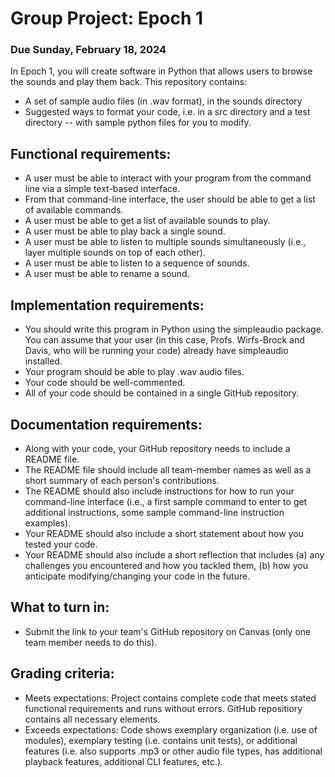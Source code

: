 # Group Project: Epoch 1
### Due Sunday, February 18, 2024

In Epoch 1, you will create software in Python that allows users to browse the sounds and play them back. This repository contains:
* A set of sample audio files (in .wav format), in the sounds directory
* Suggested ways to format your code, i.e. in a src directory and a test directory -- with sample python files for you to modify.

## Functional requirements:
* A user must be able to interact with your program from the command line via a simple text-based interface.
* From that command-line interface, the user should be able to get a list of available commands.
* A user must be able to get a list of available sounds to play.
* A user must be able to play back a single sound.
* A user must be able to listen to multiple sounds simultaneously (i.e., layer multiple sounds on top of each other).
* A user must be able to listen to a sequence of sounds.
* A user must be able to rename a sound.

## Implementation requirements:
* You should write this program in Python using the simpleaudio package. You can assume that your user (in this case, Profs. Wirfs-Brock and Davis, who will be running your code) already have simpleaudio installed.
* Your program should be able to play .wav audio files.
* Your code should be well-commented.
* All of your code should be contained in a single GitHub repository.

## Documentation requirements:
* Along with your code, your GitHub repository needs to include a README file.
* The README file should include all team-member names as well as a short summary of each person's contributions.
* The README should also include instructions for how to run your command-line interface (i.e., a first sample command to enter to get additional instructions, some sample command-line instruction examples).
* Your README should also include a short statement about how you tested your code.
* Your README should also include a short reflection that includes (a) any challenges you encountered and how you tackled them, (b) how you anticipate modifying/changing your code in the future.

## What to turn in:
* Submit the link to your team's GitHub repository on Canvas (only one team member needs to do this).

## Grading criteria:
* Meets expectations: Project contains complete code that meets stated functional requirements and runs  without errors. GitHub repositiory contains all necessary elements.
* Exceeds expectations: Code shows exemplary organization (i.e. use of modules), exemplary testing (i.e. contains unit tests), or additional features (i.e. also supports .mp3 or other audio file types, has additional playback features, additional CLI features, etc.).


